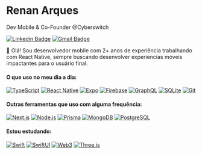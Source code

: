 # Renan Arques

Dev Mobile & Co-Founder @Cyberswitch

[![Linkedin Badge](https://img.shields.io/badge/-Renan%20Arques-000?style=flat-square&logo=Linkedin&logoColor=white&link=https://https://www.linkedin.com/in/renan-arques/)](https://www.linkedin.com/in/renan-arques/)
[![Gmail Badge](https://img.shields.io/badge/-renan.arques@gmail.com-000?style=flat-square&logo=Gmail&logoColor=white&link=mailto:renan.arques@gmail.com)](mailto:renan.arques@gmail.com)

[//]: # "![Views Counter](https://komarev.com/ghpvc/?username=RenanArques&color=000000&style=flat-square)"

👋 Olá! Sou desenvolvedor mobile com 2+ anos de experiência trabalhando com React Native, sempre buscando desenvolver experiencias móveis impactantes para o usuário final.

#### O que uso no meu dia a dia:

[![TypeScript](https://img.shields.io/badge/-TypeScript-9946F4?style=for-the-badge&logo=TypeScript&logoColor=white)](https://www.typescriptlang.org/)
[![React Native](https://img.shields.io/badge/-React%20Native-9946F4?style=for-the-badge&logo=React&logoColor=white)](https://reactnative.dev/)
[![Expo](https://img.shields.io/badge/-Expo-9946F4?style=for-the-badge&logo=Expo&logoColor=white)](https://expo.dev/)
[![Firebase](https://img.shields.io/badge/-Firebase-9946F4?style=for-the-badge&logo=Firebase&logoColor=white)](https://firebase.google.com/)
[![GraphQL](https://img.shields.io/badge/-GraphQL-9946F4?style=for-the-badge&logo=GraphQL&logoColor=white)](https://graphql.org/)
[![SQLite](https://img.shields.io/badge/-SQLite-9946F4?style=for-the-badge&logo=SQLite&logoColor=white)](https://www.sqlite.org/)
[![Git](https://img.shields.io/badge/-Git-9946F4?style=for-the-badge&logo=Git&logoColor=white)](https://git-scm.com/)

#### Outras ferramentas que uso com alguma frequência:

[![Next.js](https://img.shields.io/badge/-Next.js-793EE9?style=for-the-badge&logo=Next.js&logoColor=white)](https://nextjs.org/)
[![Node.js](https://img.shields.io/badge/-Node.js-793EE9?style=for-the-badge&logo=Node.js&logoColor=white)](https://nodejs.org/)
[![Prisma](https://img.shields.io/badge/-Prisma-793EE9?style=for-the-badge&logo=Prisma&logoColor=white)](https://www.prisma.io/)
[![MongoDB](https://img.shields.io/badge/-MongoDB-793EE9?style=for-the-badge&logo=MongoDB&logoColor=white)](https://www.mongodb.com/)
[![PostgreSQL](https://img.shields.io/badge/-PostgreSQL-793EE9?style=for-the-badge&logo=PostgreSQL&logoColor=white)](https://www.postgresql.org/)

#### Estou estudando:

[![Swift](https://img.shields.io/badge/-Swift-5935DE?style=for-the-badge&logo=Swift&logoColor=white)](https://developer.apple.com/swift/)
[![SwiftUI](https://img.shields.io/badge/-SwiftUI-5935DE?style=for-the-badge&logo=Apple&logoColor=white)](https://developer.apple.com/xcode/swiftui/)
[![Web3](https://img.shields.io/badge/-Web3-5935DE?style=for-the-badge&logo=Ethereum&logoColor=white)](https://web3js.readthedocs.io/)
[![Three.js](https://img.shields.io/badge/-Three.js-5935DE?style=for-the-badge&logo=Three.js&logoColor=white)](https://threejs.org/)

[//]: # "[![C++](https://img.shields.io/badge/-C%2B%2B-5935DE?style=for-the-badge&logo=c%2B%2B&logoColor=white)](https://en.wikipedia.org/wiki/C%2B%2B)"
